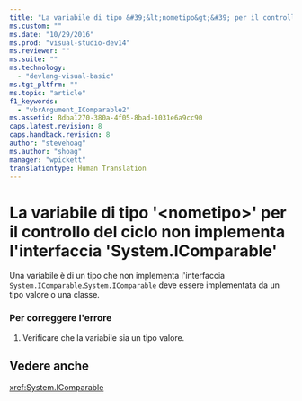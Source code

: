 ```yaml
---
title: "La variabile di tipo &#39;&lt;nometipo&gt;&#39; per il controllo del ciclo non implementa l&#39;interfaccia &#39;System.IComparable&#39; | Microsoft Docs"
ms.custom: ""
ms.date: "10/29/2016"
ms.prod: "visual-studio-dev14"
ms.reviewer: ""
ms.suite: ""
ms.technology: 
  - "devlang-visual-basic"
ms.tgt_pltfrm: ""
ms.topic: "article"
f1_keywords: 
  - "vbrArgument_IComparable2"
ms.assetid: 8dba1270-380a-4f05-8bad-1031e6a9cc90
caps.latest.revision: 8
caps.handback.revision: 8
author: "stevehoag"
ms.author: "shoag"
manager: "wpickett"
translationtype: Human Translation
---
```

# La variabile di tipo &#39;&lt;nometipo&gt;&#39; per il controllo del ciclo non implementa l&#39;interfaccia &#39;System.IComparable&#39;
Una variabile è di un tipo che non implementa l'interfaccia `System.IComparable`.`System.IComparable` deve essere implementata da un tipo valore o una classe.  
  
### Per correggere l'errore  
  
1.  Verificare che la variabile sia un tipo valore.  
  
## Vedere anche  
 <xref:System.IComparable>